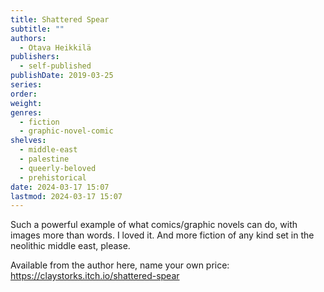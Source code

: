 ```yaml
---
title: Shattered Spear
subtitle: ""
authors:
  - Otava Heikkilä
publishers:
  - self-published
publishDate: 2019-03-25
series: 
order: 
weight: 
genres:
  - fiction
  - graphic-novel-comic
shelves:
  - middle-east
  - palestine
  - queerly-beloved
  - prehistorical
date: 2024-03-17 15:07
lastmod: 2024-03-17 15:07
---
```

Such a powerful example of what comics/graphic novels can do, with images more than words. I loved it. And more fiction of any kind set in the neolithic middle east, please.

Available from the author here, name your own price: https://claystorks.itch.io/shattered-spear